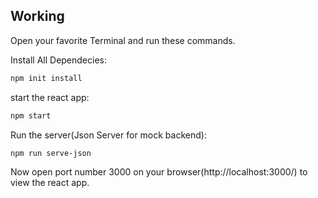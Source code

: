 ## Working
Open your favorite Terminal and run these commands.

Install All Dependecies:
```sh
npm init install
```

start the react app:

```sh
npm start
```

Run the server(Json Server for mock backend):

```sh
npm run serve-json
```
Now open port number 3000 on your browser(http://localhost:3000/) to view the react app.
